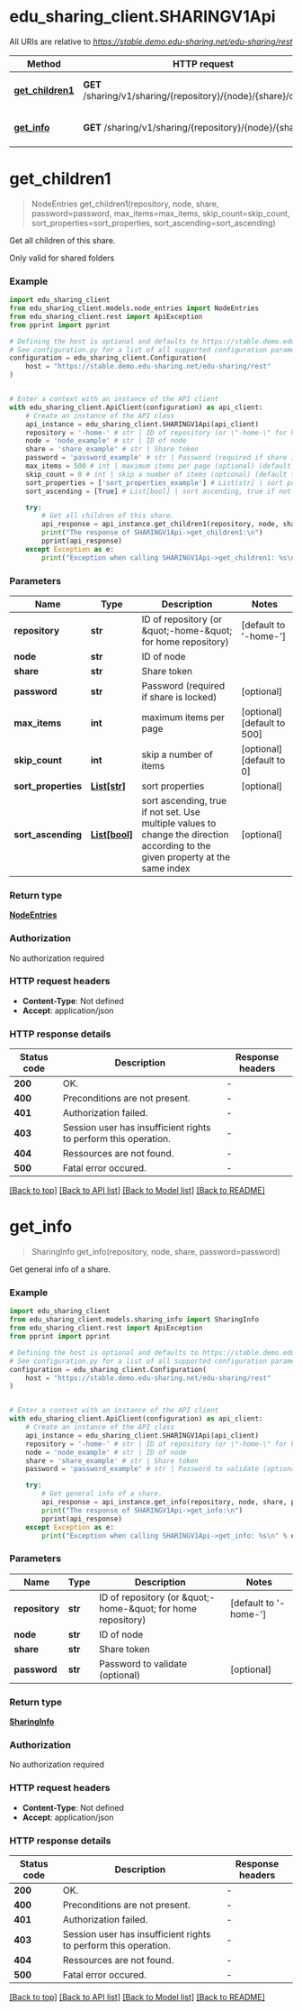 # edu_sharing_client.SHARINGV1Api

All URIs are relative to *https://stable.demo.edu-sharing.net/edu-sharing/rest*

Method | HTTP request | Description
------------- | ------------- | -------------
[**get_children1**](SHARINGV1Api.md#get_children1) | **GET** /sharing/v1/sharing/{repository}/{node}/{share}/children | Get all children of this share.
[**get_info**](SHARINGV1Api.md#get_info) | **GET** /sharing/v1/sharing/{repository}/{node}/{share} | Get general info of a share.


# **get_children1**
> NodeEntries get_children1(repository, node, share, password=password, max_items=max_items, skip_count=skip_count, sort_properties=sort_properties, sort_ascending=sort_ascending)

Get all children of this share.

Only valid for shared folders

### Example


```python
import edu_sharing_client
from edu_sharing_client.models.node_entries import NodeEntries
from edu_sharing_client.rest import ApiException
from pprint import pprint

# Defining the host is optional and defaults to https://stable.demo.edu-sharing.net/edu-sharing/rest
# See configuration.py for a list of all supported configuration parameters.
configuration = edu_sharing_client.Configuration(
    host = "https://stable.demo.edu-sharing.net/edu-sharing/rest"
)


# Enter a context with an instance of the API client
with edu_sharing_client.ApiClient(configuration) as api_client:
    # Create an instance of the API class
    api_instance = edu_sharing_client.SHARINGV1Api(api_client)
    repository = '-home-' # str | ID of repository (or \"-home-\" for home repository) (default to '-home-')
    node = 'node_example' # str | ID of node
    share = 'share_example' # str | Share token
    password = 'password_example' # str | Password (required if share is locked) (optional)
    max_items = 500 # int | maximum items per page (optional) (default to 500)
    skip_count = 0 # int | skip a number of items (optional) (default to 0)
    sort_properties = ['sort_properties_example'] # List[str] | sort properties (optional)
    sort_ascending = [True] # List[bool] | sort ascending, true if not set. Use multiple values to change the direction according to the given property at the same index (optional)

    try:
        # Get all children of this share.
        api_response = api_instance.get_children1(repository, node, share, password=password, max_items=max_items, skip_count=skip_count, sort_properties=sort_properties, sort_ascending=sort_ascending)
        print("The response of SHARINGV1Api->get_children1:\n")
        pprint(api_response)
    except Exception as e:
        print("Exception when calling SHARINGV1Api->get_children1: %s\n" % e)
```



### Parameters


Name | Type | Description  | Notes
------------- | ------------- | ------------- | -------------
 **repository** | **str**| ID of repository (or \&quot;-home-\&quot; for home repository) | [default to &#39;-home-&#39;]
 **node** | **str**| ID of node | 
 **share** | **str**| Share token | 
 **password** | **str**| Password (required if share is locked) | [optional] 
 **max_items** | **int**| maximum items per page | [optional] [default to 500]
 **skip_count** | **int**| skip a number of items | [optional] [default to 0]
 **sort_properties** | [**List[str]**](str.md)| sort properties | [optional] 
 **sort_ascending** | [**List[bool]**](bool.md)| sort ascending, true if not set. Use multiple values to change the direction according to the given property at the same index | [optional] 

### Return type

[**NodeEntries**](NodeEntries.md)

### Authorization

No authorization required

### HTTP request headers

 - **Content-Type**: Not defined
 - **Accept**: application/json

### HTTP response details

| Status code | Description | Response headers |
|-------------|-------------|------------------|
**200** | OK. |  -  |
**400** | Preconditions are not present. |  -  |
**401** | Authorization failed. |  -  |
**403** | Session user has insufficient rights to perform this operation. |  -  |
**404** | Ressources are not found. |  -  |
**500** | Fatal error occured. |  -  |

[[Back to top]](#) [[Back to API list]](../README.md#documentation-for-api-endpoints) [[Back to Model list]](../README.md#documentation-for-models) [[Back to README]](../README.md)

# **get_info**
> SharingInfo get_info(repository, node, share, password=password)

Get general info of a share.

### Example


```python
import edu_sharing_client
from edu_sharing_client.models.sharing_info import SharingInfo
from edu_sharing_client.rest import ApiException
from pprint import pprint

# Defining the host is optional and defaults to https://stable.demo.edu-sharing.net/edu-sharing/rest
# See configuration.py for a list of all supported configuration parameters.
configuration = edu_sharing_client.Configuration(
    host = "https://stable.demo.edu-sharing.net/edu-sharing/rest"
)


# Enter a context with an instance of the API client
with edu_sharing_client.ApiClient(configuration) as api_client:
    # Create an instance of the API class
    api_instance = edu_sharing_client.SHARINGV1Api(api_client)
    repository = '-home-' # str | ID of repository (or \"-home-\" for home repository) (default to '-home-')
    node = 'node_example' # str | ID of node
    share = 'share_example' # str | Share token
    password = 'password_example' # str | Password to validate (optional) (optional)

    try:
        # Get general info of a share.
        api_response = api_instance.get_info(repository, node, share, password=password)
        print("The response of SHARINGV1Api->get_info:\n")
        pprint(api_response)
    except Exception as e:
        print("Exception when calling SHARINGV1Api->get_info: %s\n" % e)
```



### Parameters


Name | Type | Description  | Notes
------------- | ------------- | ------------- | -------------
 **repository** | **str**| ID of repository (or \&quot;-home-\&quot; for home repository) | [default to &#39;-home-&#39;]
 **node** | **str**| ID of node | 
 **share** | **str**| Share token | 
 **password** | **str**| Password to validate (optional) | [optional] 

### Return type

[**SharingInfo**](SharingInfo.md)

### Authorization

No authorization required

### HTTP request headers

 - **Content-Type**: Not defined
 - **Accept**: application/json

### HTTP response details

| Status code | Description | Response headers |
|-------------|-------------|------------------|
**200** | OK. |  -  |
**400** | Preconditions are not present. |  -  |
**401** | Authorization failed. |  -  |
**403** | Session user has insufficient rights to perform this operation. |  -  |
**404** | Ressources are not found. |  -  |
**500** | Fatal error occured. |  -  |

[[Back to top]](#) [[Back to API list]](../README.md#documentation-for-api-endpoints) [[Back to Model list]](../README.md#documentation-for-models) [[Back to README]](../README.md)

